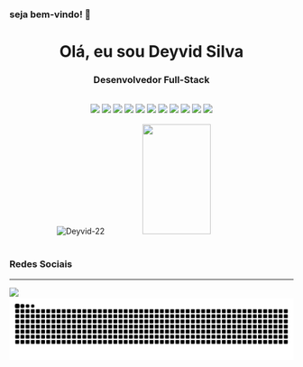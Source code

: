 ### seja bem-vindo! 👋

<h1 align="center">Olá, eu sou Deyvid Silva</h1>
<h3 align="center">Desenvolvedor Full-Stack</h3>


<br>
<div align="center">


<img src="https://img.shields.io/badge/HTML5-E34F26?style=for-the-badge&logo=html5&logoColor=white"/>
<img src="https://img.shields.io/badge/CSS3-1572B6?style=for-the-badge&logo=css3&logoColor=white"/>
<img  src="https://img.shields.io/badge/JavaScript-F7DF1E?style=for-the-badge&logo=javascript&logoColor=black"/>
<img src="https://img.shields.io/badge/TypeScript-007ACC?style=for-the-badge&logo=typescript&logoColor=white"/>
<img src="https://img.shields.io/badge/React_Native-20232A?style=for-the-badge&logo=react&logoColor=61DAFB"/>
<img src="https://img.shields.io/badge/React.js-35495E?style=for-the-badge&logo=React.js&logoColor=4FC08D"/>
<img src="https://img.shields.io/badge/Node.js-43853D?style=for-the-badge&logo=node.js&logoColor=white"/>
<img src="https://img.shields.io/badge/MySQL-005C84?style=for-the-badge&logo=mysql&logoColor=white"/>
<img src="https://img.shields.io/badge/MongoDB-4EA94B?style=for-the-badge&logo=mongodb&logoColor=white"/>
<img src="https://img.shields.io/badge/Prisma-3982CE?style=for-the-badge&logo=Prisma&logoColor=white"/>
<img src="https://img.shields.io/badge/Sass-CC6699?style=for-the-badge&logo=sass&logoColor=white"/>
</div>
<br>

<div align="center">  
  <img width="49%" height="195px" src="https://github-readme-stats.vercel.app/api?username=Deyvid-22&show_icons=true&count_private=true&hide_border=true&title_color=28B01E&icon_color=28B01E&text_color=c9d1d9&bg_color=0d1117" alt="Deyvid-22" /> 
  <img width="49%" height="195px" src="https://github-readme-stats.vercel.app/api/top-langs/?username=Deyvid-22&layout=compact&hide_border=true&title_color=28B01E&text_color=28B01E&bg_color=0d1117" />
</div>

<br>
<!-- https://dev.to/envoy_/150-badges-for-github-pnk -->

  ### Redes Sociais
  <hr/>
<div align="start">



<a href="https://www.linkedin.com/in/deyvid-silva-146967285">
      <img src="https://img.shields.io/badge/-LinkedIn-%230077B5?style=for-the-badge&logo=linkedin&logoColor=white" target="_blank">
</a> 


 </div> 

<div align="center>
  
  #

  
<picture align="center">
  <source media="(prefers-color-scheme: dark)" srcset="https://raw.githubusercontent.com/Deyvid-22/Deyvid-22/output/github-contribution-grid-snake-dark.svg">
  <source media="(prefers-color-scheme: light)" srcset="https://raw.githubusercontent.com/Deyvid-22/Deyvid-22/output/github-contribution-grid-snake-dark.svg">
  <img align="center" alt="github contribution grid snake animation" src="https://raw.githubusercontent.com/Deyvid-22/Deyvid-22/output/github-contribution-grid-snake.svg">
</picture>



</div>

